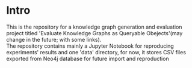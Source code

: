 # Intro
This is the repository for a knowledge graph generation and evaluation project titled 'Evaluate Knowledge Graphs as Queryable Obejects'(may change in the future; with some links).  
The repository contains mainly a Jupyter Notebook for reproducing experiments' results and one 'data' directory, for now, it stores CSV files exported from Neo4j database for future import and reproduction
